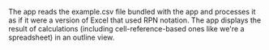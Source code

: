The app reads the example.csv file bundled with the app and processes it
    as if it were a version of Excel that used RPN notation. The app
    displays the result of calculations (including cell-reference-based
    ones like we're a spreadsheet) in an outline view.

